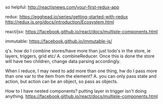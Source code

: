 so helpful:
http://reactjsnews.com/your-first-redux-app

redux:
https://egghead.io/series/getting-started-with-redux
http://redux.js.org/docs/introduction/Ecosystem.html

react/jsx:
https://facebook.github.io/react/docs/multiple-components.html

immutable:
https://facebook.github.io/immutable-js/

q's. 
how do I combine stores/have more than just todo's in the store, ie layers, triggers, grid etc/
A. combineReducer. Once this is done the store will have two children, change data parsing accordingly.

When I reduce, I may need to add more than one thing, hw do I pass more than one var to the item from the element?
A. you can only pass state and action, but action can be an object, so pass as objects.

How to I have nested components? putting layer in trigger isn't doing anything.
https://facebook.github.io/react/docs/multiple-components.html
